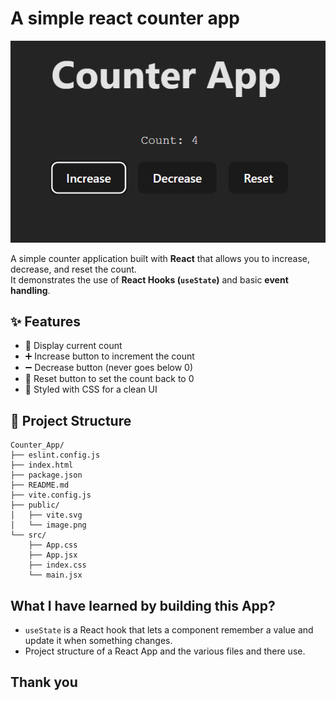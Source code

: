 # A simple react counter app

![React Counter App Screenshot](public/image.png)

A simple counter application built with **React** that allows you to increase, decrease, and reset the count.  
It demonstrates the use of **React Hooks (`useState`)** and basic **event handling**.

## ✨ Features
- 🔢 Display current count
- ➕ Increase button to increment the count
- ➖ Decrease button (never goes below 0)
- 🔄 Reset button to set the count back to 0
- 🎨 Styled with CSS for a clean UI 

## 📂 Project Structure
```
Counter_App/
├── eslint.config.js
├── index.html
├── package.json
├── README.md
├── vite.config.js
├── public/
│   ├── vite.svg
│   └── image.png
└── src/
    ├── App.css
    ├── App.jsx
    ├── index.css
    └── main.jsx
```

## What I have learned by building this App?
- `useState` is a React hook that lets a component remember a value and update it when something changes.
- Project structure of a React App and the various files and there use.

## Thank you
